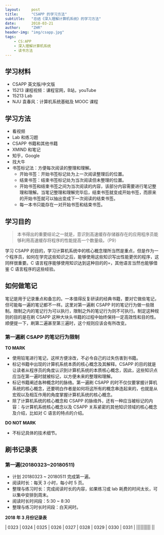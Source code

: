 ```yaml
---
layout:     post
title:      "CSAPP 的学习方法"
subtitle:   "总结《深入理解计算机系统》的学习方法"
date:       2018-03-21
author:     "ZHR"
header-img: "img/csapp.jpg"
tags:
    - CS:APP
    - 深入理解计算机系统
    - 读书方法
---
```


## 学习材料

* CSAPP 英文版/中文版
* 15213 课程视频：课程官网，B站，youTube
* 15213 Lab
* NJU 袁春风：计算机系统基础及 MOOC 课程

## 学习方法

* 看视频
* Lab 和练习题
* CSAPP 书籍和其他书籍
* XMIND 和笔记
* 知乎，Google
* 找大牛
* 书签标记法：方便每次阅读的整理和理解。
  * 开始书签：开始书签标记处为上一次阅读整理后的位置。
  * 结束书签：结束书签标记处为当次阅读但未整理的位置。
  * 开始书签和结束书签之间为当次阅读的内容，该部分内容需要进行笔记整理和理解。当笔记整理和理解完毕后，结束书签就变成开始书签，而原来的开始书签就可以抽出变成下一次阅读的结束书签。
  * 每一本书只能存在一对开始书签和结束书签。

## 学习目的

> 本书得出的重要结论之一就是，意识到高速缓存存储器存在的应用程序员能够利用高速缓存将程序的性能提高一个数量级。（P9）

学习 CSAPP 的目的，学习计算机系统中的核心概念理所当然是重点，但是作为一个程序员，如何在学完这些知识之后，能够使用这些知识写出性能更优的程序，这同样很重要。C 语言程序能够使用知识达到这种目的的=，其他语言当然也能够借鉴 C 语言程序的这些经验。

## 如何做笔记

笔记是用于记录重点和备忘的。一本值得反复研读的经典书籍，要对它做些笔记，但可能每一遍的笔记都不一样。这里对第一遍刷 CSAPP 时的笔记行为做一些限制。限制之内的笔记行为可以执行，限制之外的笔记行为则不可执行。制定这种规则的目的是在刷 CSAPP 这种大块头书籍的过程中始终保持一定高效性和目的性。顺便提一下，刷第二遍甚至第三遍时，这个规则应该会有所改变。

### 第一遍刷 CSAPP 的笔记行为限制

**TO MARK**

* 使用铅笔进行笔记，这样方便涂改，不必令自己的过失伤害到书籍。
* 标记书籍中出现的计算机系统本质的核心概念及其解释。CSAPP 的目的就是让读者从程序员的角度认识到计算机系统的本质核心概念，因此，这些知识点应当在第一遍时就被标记，以方便未来的整理和理解。
* 标记书籍阐述各种概念时的脉络。第一遍刷 CSAPP 的时不仅仅要掌握计算机系统的核心概念，还要明白作者是如何将这所有的概念串连起来的，也就是从宏观以及相互作用的角度掌握计算机系统的核心概念。
* 除了计算机系统的核心概念和 CSAPP 的脉络外，还有一种应当被标记的内容：与计算机系统核心概念以及 CSAPP 关系紧密的其他知识领域的核心概念及介绍，比如对 C 语言的特点的介绍。

**DO NOT MARK**
* 不标记具体的技术细节。


## 刷书记录表

### 第一遍(20180323~20180511)

* 计划 20180323 ~ 20180511 完成第一遍。
* 阅读时长：每天 3 小时，每小时 5 页。
* 整理与练习时长：完成阅读时长的内容，如果练习或 lab 耗费的时间太长，可以集中安排到周末。
* 阅读时长时间段：5:30 ~ 8:30
* 整理与练习时长时间段：白天闲时。

**2018 年 3 月份记录表**

| 0323 | 0324 | 0325 | 0326 | 0327 | 0328 | 0329 | 0330 | 0331 |
||||||||||
||


